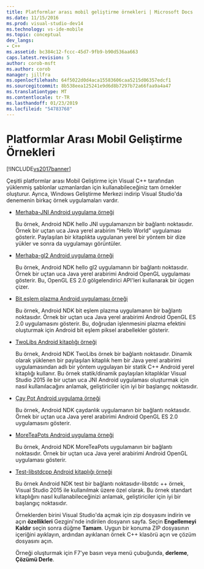```yaml
---
title: Platformlar arası mobil geliştirme örnekleri | Microsoft Docs
ms.date: 11/15/2016
ms.prod: visual-studio-dev14
ms.technology: vs-ide-mobile
ms.topic: conceptual
dev_langs:
- C++
ms.assetid: bc384c12-fccc-45d7-9fb9-b90d536aa663
caps.latest.revision: 5
author: corob-msft
ms.author: corob
manager: jillfra
ms.openlocfilehash: 64f5022d0d4aca15583606caa5215d06357edcf1
ms.sourcegitcommit: 8b538eea125241e9d6d8b7297b72a66faa9a4a47
ms.translationtype: MT
ms.contentlocale: tr-TR
ms.lasthandoff: 01/23/2019
ms.locfileid: "54783768"
---
```

# <a name="cross-platform-mobile-development-examples"></a>Platformlar Arası Mobil Geliştirme Örnekleri
[!INCLUDE[vs2017banner](../includes/vs2017banner.md)]

  
Çeşitli platformlar arası Mobil Geliştirme için Visual C++ tarafından yüklenmiş şablonlar uzmanlardan için kullanabileceğiniz tam örnekler oluşturur. Ayrıca, Windows Geliştirme Merkezi indirip Visual Studio'da denemenin birkaç örnek uygulamaları vardır.  
  
- [Merhaba-JNI Android uygulama örneği](https://code.msdn.microsoft.com/hello-jni-Android-790ab73d)  
  
   Bu örnek, Android NDK hello JNI uygulamanızın bir bağlantı noktasıdır. Örnek bir uçtan uca Java yerel arabirim "Hello World" uygulaması gösterir. Paylaşılan bir kitaplıkta uygulanan yerel bir yöntem bir dize yükler ve sonra da uygulamayı görüntüler.  
  
- [Merhaba-gl2 Android uygulama örneği](https://code.msdn.microsoft.com/hello-gl2-Android-3b61896c)  
  
   Bu örnek, Android NDK hello gl2 uygulamanın bir bağlantı noktasıdır. Örnek bir uçtan uca Java yerel arabirimi Android OpenGL uygulaması gösterir. Bu, OpenGL ES 2.0 gölgelendirici API'leri kullanarak bir üçgen çizer.  
  
- [Bit eşlem plazma Android uygulaması örneği](https://code.msdn.microsoft.com/Bitmap-Plasma-Android-77ae296a)  
  
   Bu örnek, Android NDK bit eşlem plazma uygulamanın bir bağlantı noktasıdır. Örnek bir uçtan uca Java yerel arabirimi Android OpenGL ES 2.0 uygulamasını gösterir. Bu, doğrudan işlenmesini plazma efektini oluşturmak için Android bit eşlem piksel arabellekler gösterir.  
  
- [TwoLibs Android kitaplığı örneği](https://code.msdn.microsoft.com/TwoLibs-Android-Library-6396e5c4)  
  
   Bu örnek, Android NDK TwoLibs örnek bir bağlantı noktasıdır. Dinamik olarak yüklenen bir paylaşılan kitaplık hem bir Java yerel arabirimi uygulamasından adlı bir yöntem uygulayan bir statik C++ Android yerel kitaplığı kullanır. Bu örnek statik/dinamik paylaşılan kitaplıklar Visual Studio 2015 ile bir uçtan uca JNI Android uygulaması oluşturmak için nasıl kullanılacağını anlamak, geliştiriciler için iyi bir başlangıç noktasıdır.  
  
- [Çay Pot Android uygulama örneği](https://code.msdn.microsoft.com/Tea-Pot-Android-Application-e7c05d73)  
  
   Bu örnek, Android NDK çaydanlık uygulamanın bir bağlantı noktasıdır. Örnek bir uçtan uca Java yerel arabirimi Android OpenGL ES 2.0 uygulamasını gösterir.  
  
- [MoreTeaPots Android uygulama örneği](https://code.msdn.microsoft.com/MoreTeaPots-Android-a9bd8549)  
  
   Bu örnek, Android NDK MoreTeaPots uygulamanın bir bağlantı noktasıdır. Örnek bir uçtan uca Java yerel arabirimi Android OpenGL uygulaması gösterir.  
  
- [Test-libstdcpp Android kitaplığı örneği](https://code.msdn.microsoft.com/test-libstdcpp-Android-00b548f5)  
  
   Bu örnek Android NDK test bir bağlantı noktasıdır-libstdc ++ örnek, Visual Studio 2015 ile kullanılmak üzere özel olarak. Bu örnek standart kitaplığını nasıl kullanabileceğinizi anlamak, geliştiriciler için iyi bir başlangıç noktasıdır.  
  
  Örneklerden birini Visual Studio'da açmak için zip dosyasını indirin ve açın **özellikleri** Gezgini'nde indirilen dosyanın sayfa. Seçin **Engellemeyi Kaldır** seçin sonra düğme **Tamam**. Uygun bir konuma ZIP dosyasının içeriğini ayıklayın, ardından ayıklanan örnek C++ klasörü açın ve çözüm dosyasını açın.  
  
  Örneği oluşturmak için F7'ye basın veya menü çubuğunda, **derleme**, **Çözümü Derle**.
